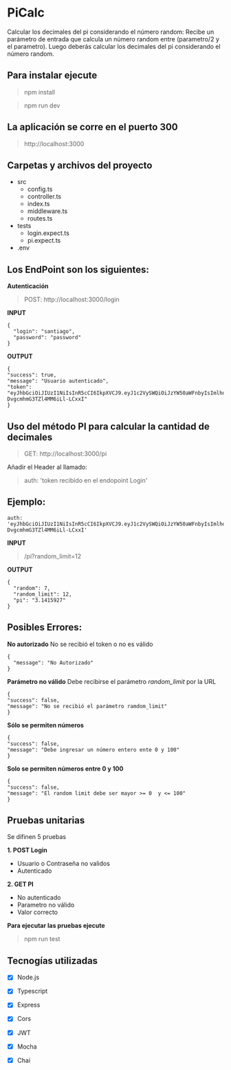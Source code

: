 # PiCalc
Calcular los decimales del pi considerando el número random: Recibe un parámetro de entrada que calcula un número random entre (parametro/2 y el
parametro). Luego deberás calcular los decimales del pi considerando el número random.

## Para instalar ejecute
> npm install

> npm run dev

## La aplicación se corre en el puerto 300
> http://localhost:3000

## Carpetas y archivos del proyecto
- src
  - config.ts
  - controller.ts
  - index.ts
  - middleware.ts
  - routes.ts
- tests
  - login.expect.ts
  - pi.expect.ts
- .env

## Los EndPoint son los siguientes:
**Autenticación**
> POST: http://localhost:3000/login

**INPUT**
````
{
  "login": "santiago",
  "password": "password"
}
````

**OUTPUT**
````
{
"success": true,
"message": "Usuario autenticado",
"token": "eyJhbGciOiJIUzI1NiIsInR5cCI6IkpXVCJ9.eyJ1c2VySWQiOiJzYW50aWFnbyIsImlhdCI6MTYyNzE1MTkzOCwiZXhwIjoxNjI3MTg0MzM4fQ.QwsthghWjQ4pYDn0f-DvgcmhmG3TZl4MM6iLl-LCxxI"
}
````

## Uso del método PI para calcular la cantidad de decimales
> GET: http://localhost:3000/pi

Añadir el Header al llamado:
> auth: 'token recibido en el endopoint Login'

## Ejemplo:
````
auth: 'eyJhbGciOiJIUzI1NiIsInR5cCI6IkpXVCJ9.eyJ1c2VySWQiOiJzYW50aWFnbyIsImlhdCI6MTYyNzE1MTkzOCwiZXhwIjoxNjI3MTg0MzM4fQ.QwsthghWjQ4pYDn0f-DvgcmhmG3TZl4MM6iLl-LCxxI'
````

**INPUT**
> /pi?random_limit=12

**OUTPUT**
````
{
  "random": 7,
  "random_limit": 12,
  "pi": "3.1415927"
}
````

## Posibles Errores:

**No autorizado**
No se recibió el token o no es válido
````
{
  "message": "No Autorizado"
}
````

**Parámetro no válido**
Debe recibirse el parámetro _random_limit_ por la URL
````
{
"success": false,
"message": "No se recibió el parámetro ramdom_limit"
}
````

**Sólo se permiten números**
````
{
"success": false,
"message": "Debe ingresar un número entero ente 0 y 100"
}
````

**Solo se permiten números entre 0 y 100**
````
{
"success": false,
"message": "El random limit debe ser mayor >= 0  y <= 100"
}
````

## Pruebas unitarias
Se difinen 5 pruebas

**1. POST Login**
   - Usuario o Contraseña no validos
   - Autenticado

**2. GET PI**
   - No autenticado
   - Parametro no válido
   - Valor correcto
   
**Para ejecutar las pruebas ejecute**
> npm run test

## Tecnogías utilizadas

- [x] Node.js
- [x] Typescript
- [x] Express
- [x] Cors
- [x] JWT
- [x] Mocha
- [x] Chai   


